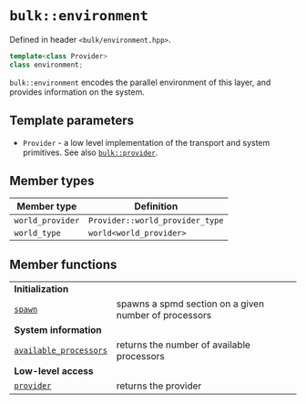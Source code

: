 # `bulk::environment`

Defined in header `<bulk/environment.hpp>`.

```cpp
template<class Provider>
class environment;
```

`bulk::environment` encodes the parallel environment of this layer, and provides information on the system.

## Template parameters

* `Provider` - a low level implementation of the transport and system primitives. See also [`bulk::provider`](api/provider.md).

## Member types

| **Member type**  | **Definition**                  |
|------------------|---------------------------------|
| `world_provider` | `Provider::world_provider_type` |
| `world_type`     | `world<world_provider>`         |

## Member functions

|                                                               |                                                       |
|---------------------------------------------------------------|-------------------------------------------------------|
| **Initialization**                                            |                                                       |
| [`spawn`](environment/spawn.md)                               | spawns a spmd section on a given number of processors |
| **System information**                                        |                                                       |
| [`available_processors`](environment/available_processors.md) | returns the number of available processors            |
| **Low-level access**                                          |                                                       |
| [`provider`](environment/provider.md)                         | returns the provider                                  |
